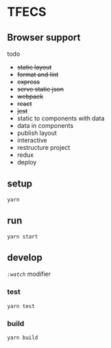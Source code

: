 # TFECS

## Browser support
todo
- ~~static layout~~
- ~~format and lint~~
- ~~express~~
- ~~serve static json~~
- ~~webpack~~
- ~~react~~
- ~~jest~~
- static to components with data
- data in components
- publish layout
- interactive
- restructure project
- redux
- deploy

## setup
`yarn`

## run
`yarn start`


## develop

*`:watch`* modifier
### test
`yarn test`

### build
`yarn build`